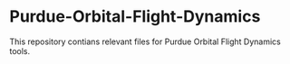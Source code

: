 # Purdue-Orbital-Flight-Dynamics
This repository contians relevant files for Purdue Orbital Flight Dynamics tools.
